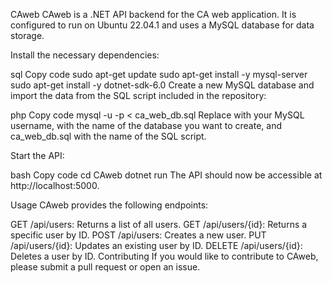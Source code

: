 CAweb
CAweb is a .NET API backend for the CA web application. It is configured to run on Ubuntu 22.04.1 and uses a MySQL database for data storage.

Install the necessary dependencies:

sql
Copy code
sudo apt-get update
sudo apt-get install -y mysql-server
sudo apt-get install -y dotnet-sdk-6.0
Create a new MySQL database and import the data from the SQL script included in the repository:

php
Copy code
mysql -u <username> -p <database name> < ca_web_db.sql
Replace <username> with your MySQL username, <database name> with the name of the database you want to create, and ca_web_db.sql with the name of the SQL script.

Start the API:

bash
Copy code
cd CAweb
dotnet run
The API should now be accessible at http://localhost:5000.

Usage
CAweb provides the following endpoints:

GET /api/users: Returns a list of all users.
GET /api/users/{id}: Returns a specific user by ID.
POST /api/users: Creates a new user.
PUT /api/users/{id}: Updates an existing user by ID.
DELETE /api/users/{id}: Deletes a user by ID.
Contributing
If you would like to contribute to CAweb, please submit a pull request or open an issue.
